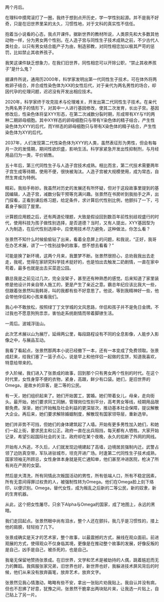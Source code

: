 两个月后。

在理科中摸爬滚打了一圈，我终于想到点开历史，学一学性别起源。并不是我不好奇，只是在旧世界里呆的太久，习惯性地，对于文科的真实性不信任。

抱着当小说看的心态，我点开课件。据新世界的教材所说，人类原先和大多数其他动物一样，分为男女两个性别。在人造子宫与同性生子技术成熟之前，不少古代人类社会，以只有男女结合能产子为由，制造邪教，对同性相恋加以极其严苛的惩罚，比如禁止其收养孩子。

我笑这课件缺乏想象力，在我们旧世界，同性相恋可以开除公职，“禁止其收养孩子”是什么鬼？

据课件所说，通用历2000年，科学家发明出第一代同性生子技术，可在体外将两枚卵子结合，并合成性染色体为XX的女性后代，对于亲代为两名男性的场合，却因代孕的伦理问题，迟迟没有开发出相应技术。

2020年，科学家终于攻克技术与伦理难关，开发出第二代同性生子技术。在亲代为两名男子的情形下，对其中一人进行基因修改，使其二次发育，长出子宫。基因修改后，性染色体将呈XYY形态，在第二次减数分裂时期，形成带有XY与Y的两种二期卵母细胞。其中XY样态的卵母细胞只与带有Y染色体的精子结合，产生性染色体为XYY的后代，而Y样态的卵母细胞只与带有X染色体的精子结合，产生性染色体为XY的后代。

2037年，人们发现第二代性染色体为XYY的人类，虽然表征形为男性，但会有每月一次的发情期，期间性欲炽盛，影响生活。科学家紧急开发出性抑制剂，与月经用品归为一类，平价销售。

五十年后，第三代同性生子与人造子宫技术成熟。相比而言，第二代技术需要两年子宫生成等待期，使用不便，很快被淘汰。人造子宫被大规模使用，成为常态，自然生育成为特例。

精彩。我拍手称妙。我虽然对历史的发展还有所怀疑，但对于这段故事里提到的基因编辑，人造子宫，减数分裂干预等充满兴趣。张景然在书房听到我拍手之声，出门探看，正看到课后练习题，给定条件，求计算后代性别比例，他颤抖了一下，弓着身子躲回了屋里。

计算题应用题之后，还有两道伦理题，大致是假设回到数百年前性别歧视盛行的时代，使用科技为孩子做性别选择，是否道德？当时，又有人提出，XYY基因型为人为制造，在后代性别选择中，应使用技术尽力避免，这种做法，你怎么看？

张景然不知什么时候偷偷钻了出来，看着全息屏上的问题，和我说，“正好，我哥在办艺术展，讲了一个性别战争的故事，想不想去看看？”

可能是换了新环境，这两个月来，我噩梦不断。张景然很担心，总劝我我出去走走，我呢，觉得在家研究科学技术挺好的，也是怕出去触发二奶剧情，一直在家中苟着，最多也就是出去买菜逛公园。

霸总我是之前见过几次，完全没架子，甚至还有种熟悉的感觉。后来知道了家里装修是他设计并亲自带人施工的，更是产生了亲近之意。霸总年纪应该比我大一些，但跟着张景然叫我韩哥，叫的我都有些不好意思了。他说，等到我精神好一些，他会带他伴侣和小孩来看我们。

我心中不敢放松，按照绿丁丁文学城的文风思路，伴侣和孩子并不是免日金牌。不过我也不愿意狗狗祟祟，害怕走系统剧情而带着脚镣生活。

一周后。波城浮珑山。

此次艺术展以山为展厅，延绵两公里，每段路程设有不同的全息影像，人能步入影像之中，与展品互动。

我看了看起点，张景然那两本小说已经撤下一本，还有一本变成了免费领取。张景成赶来，给我们塞了一篮子点心，说是早上和他伴侣一起做的玄饼，知道我喜欢，特意给带来的。

步入阶梯，我们进入了张景成的故事，回到那个只有男女两个性别的时代。在这个时代里，女性身穿不便的衣物，紧身，高跟，鲜少有口袋。她们，是旧世界的Omega，是故乡的异客，是二等的公民。

有一天，她们组织起来了。她们开始罢工，罢婚。她们带着女儿，母亲，走向街头。最开始，她们要求同工同酬，管理岗位性别平分，高考男女等线，经期用品限额免费。渐渐，她们开始触及社会利益的更深层次，推动基本社会保障，提议解散大企业。再后来，她们要求解除婚姻制度，解散现有国家领导层，重新选举。

她们并非势不可挡，但她们的身体建筑起了人墙。开始有更多男性加入她们，和她们一起上街，要求民主和公正。政府一直在出兵阻挡，每天都有人牺牲。大家开始记录，希望引起国际社会的关注，政府却在某个夜晚，永久的掐断了外网的网线。

开始有人外逃，不久后，人们就发现边境建起了高墙，边境居民强制内迁。武警占领了边防真空带，军队进驻城市，坦克开进广场。时逢第二代同性生子技术成熟，国家领袖无所顾忌，女性身体本身就是死亡通知单，他们甚至冲进医院，枪决了所有尚在产房的女婴。

然后是大清洗，所有同情此次叛国活动的男性，所有低端人口，所有不稳定因素，所有无意间得罪过权贵的人，被强制性转为Omega。他们在Omega脸上刻下烙印，以便识别。Omega，替代女性，成为叛乱之后新的二等公民，新的奴隶，新的生育机器。

从此，这个把女性屠尽，只余下Alpha与Omega的国家，成了地图上，永远的黑暗。

我们走回起点。张景然眼中尚有泪水，整个人还在颤抖，我几乎是习惯性的，搂上他的肩膀，轻轻拍了几下。

张景成确实是天才的艺术家，整个故事，以最震撼的方式，展线在观众面前。前进观展的方式，使得观众不仅身临其境，更像是在推动整个故事的发展，好像反叛的是自己，凶手是自己，被杀死的，也是自己。

我毫无保留地赞扬张景成。在旧世界，文学和艺术是被劫持的人偶，跳着尴尬而无力的舞蹈。我佩服张家兄弟，旧世界也好，新世界也好，我躲进技术屏风背后的时候，他们从来没有放弃画笔，放弃艺术，放弃文字。

张景然见我心情激动，略略有些不安，拿出一张贴片劝我贴上。我自认并没有病，但也不忍拂了好意，犹豫之间，张景然干脆拿出两块贴片来，让我选一片贴上，自己贴上了另一片。